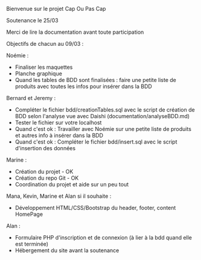 Bienvenue sur le projet Cap Ou Pas Cap

Soutenance le 25/03

Merci de lire la documentation avant toute participation 

Objectifs de chacun au 09/03 :

Noémie : 
  - Finaliser les maquettes
  - Planche graphique 
  - Quand les tables de BDD sont finalisées : faire une petite liste de produits avec toutes les infos pour insérer dans la BDD 

Bernard et Jeremy :
- Compléter le fichier bdd/creationTables.sql avec le script de création de BDD selon l'analyse vue avec Daishi (documentation/analyseBDD.md)
- Tester le fichier sur votre localhost
- Quand c'est ok : Travailler avec Noémie sur une petite liste de produits et autres info à insérer dans la BDD 
- Quand c'est ok : Compléter le fichier bdd/insert.sql avec le script d'insertion des données 

Marine :
- Création du projet - OK
- Création du repo Git - OK
- Coordination du projet et aide sur un peu tout 

Mana, Kevin, Marine et Alan si il souhaite : 
- Développement HTML/CSS/Bootstrap du header, footer, content HomePage 

Alan : 
- Formulaire PHP d'inscription et de connexion (à lier à la bdd quand elle est terminée)
- Hébergement du site avant la soutenance




  
